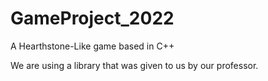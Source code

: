 # GameProject_2022
A Hearthstone-Like game based in C++


We are using a library that was given to us by our professor. 
